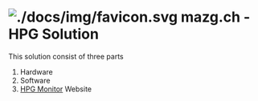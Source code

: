 # ![./docs/img/favicon.svg](mazg.ch)  mazg.ch - HPG Solution

This solution consist of three parts 
1. Hardware
2. Software
3. [HPG Monitor](http://hpg.mazg.ch) Website

